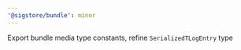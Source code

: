 ```yaml
---
'@sigstore/bundle': minor
---
```


Export bundle media type constants, refine `SerializedTLogEntry` type
